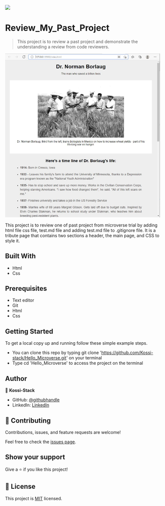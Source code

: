 ![](https://img.shields.io/badge/Microverse-blueviolet)

# Review_My_Past_Project

> This project is to review a past project and demonstrate the understanding a review from code reviewers.

![screenshot](./assets\reviewproject.JPG)

This project is to review one of past project from microverse trial by adding html file css file, test.md file and adding test.md file to .gitignore file. It is a tribute page that contains two sections a header, the main page, and CSS to style it.
## Built With

- Html
- Css

##  Prerequisites

- Text editor
- Git
- Html
- Css

## Getting Started

To get a local copy up and running follow these simple example steps.

- You can clone this repo by typing git clone 'https://github.com/Kossi-stack/Hello_Microverse.git' on your terminal
- Type cd 'Hello_Microverse' to access the project on the terminal

## Author

👤 **Kossi-Stack**

- GitHub: [@githubhandle](https://github.com/Kossi-stack/Hello_Microverse)
- LinkedIn: [LinkedIn](https://www.linkedin.com/in/kossifioklou2406/)


## 🤝 Contributing

Contributions, issues, and feature requests are welcome!

Feel free to check the [issues page](https://github.com/Kossi-stack/Hello_Microverse/issues).

## Show your support

Give a ⭐️ if you like this project!

## 📝 License

This project is [MIT](./MIT.md) licensed.
